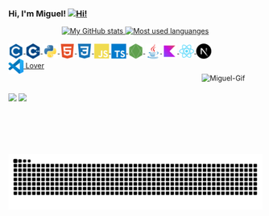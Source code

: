 ### Hi, I'm Miguel! <a href="#"><img src="https://user-images.githubusercontent.com/1303154/88677602-1635ba80-d120-11ea-84d8-d263ba5fc3c0.gif" width="20px" height="20px" alt="Hi!"></a>
<!--h1 align="center"></h1-->

<!-- [https://github.com/anuraghazra/github-readme-stats/blob/master/themes/README.md] -->
<div align="center">
  <a href="#">
    <picture>
      <source media="(prefers-color-scheme: dark)" srcset="https://github-readme-stats.vercel.app/api?username=18Miguel&show_icons=true&bg_color=0d1117&hide_border=true&title_color=8f81c4&text_color=ffffff&icon_color=8f81c4&border_color=63a6fc&include_all_commits=true&count_private=true">
      <source media="(prefers-color-scheme: light)" srcset="https://github-readme-stats.vercel.app/api?username=18Miguel&show_icons=true&bg_color=ffffff&hide_border=true&title_color=5b47de&text_color=404040&icon_color=8f81c4&border_color=63a6fc&include_all_commits=true&count_private=true">
      <img alt="My GitHub stats" height="180em" src="https://github-readme-stats.vercel.app/api?username=18Miguel&show_icons=true&bg_color=ffffff&hide_border=true&title_color=5b47de&text_color=404040&icon_color=8f81c4&border_color=63a6fc&include_all_commits=true&count_private=true">
    </picture>
  </a>
  <a href="https://bit.ly/3yZoaT6">
    <picture>
      <source media="(prefers-color-scheme: dark)" srcset="https://github-readme-stats.vercel.app/api/top-langs/?username=18Miguel&layout=compact&bg_color=0d1117&hide_border=true&title_color=8f81c4&text_color=fff&icon_color=8f81c4&border_color=63a6fc&langs_count=10">
      <source media="(prefers-color-scheme: light)" srcset="https://github-readme-stats.vercel.app/api/top-langs/?username=18Miguel&layout=compact&bg_color=ffffff&hide_border=true&title_color=5b47de&text_color=404040&icon_color=8f81c4&border_color=63a6fc&langs_count=10">
      <img alt="Most used languanges" height="180em" src="https://github-readme-stats.vercel.app/api/top-langs/?username=18Miguel&layout=compact&bg_color=ffffff&hide_border=true&title_color=5b47de&text_color=404040&icon_color=8f81c4&border_color=63a6fc&langs_count=10">
    </picture>
  </a>
</div>

<div>
  <br>
  <a href="#" style="display:inline_flex">
    <img align="center" alt="C" height="30" width="30" src="https://raw.githubusercontent.com/devicons/devicon/master/icons/c/c-plain.svg"/>
    <img align="center" alt="C++" height="30" width="30" src="https://raw.githubusercontent.com/devicons/devicon/master/icons/cplusplus/cplusplus-plain.svg"/>
    <img align="center" alt="Python" height="30" width="30" src="https://raw.githubusercontent.com/devicons/devicon/master/icons/python/python-original.svg"/>
    <img align="center" alt="HTML" height="30" width="30" src="https://raw.githubusercontent.com/devicons/devicon/master/icons/html5/html5-plain.svg"/>
    <img align="center" alt="CSS" height="30" width="30" src="https://raw.githubusercontent.com/devicons/devicon/master/icons/css3/css3-plain.svg"/>
    <img align="center" alt="JS" height="30" width="30" src="https://raw.githubusercontent.com/devicons/devicon/master/icons/javascript/javascript-plain.svg"/>
    <img align="center" alt="TS" height="30" width="30" src="https://raw.githubusercontent.com/devicons/devicon/master/icons/typescript/typescript-plain.svg"/>
    <img align="center" alt="NodeJS" height="30" width="30" src="https://raw.githubusercontent.com/devicons/devicon/master/icons/nodejs/nodejs-plain.svg"/>
    <img align="center" alt="Java" height="30" width="30" src="https://raw.githubusercontent.com/devicons/devicon/master/icons/java/java-original.svg"/>
    <img align="center" alt="Kotlin" height="30" width="30" src="https://raw.githubusercontent.com/devicons/devicon/master/icons/kotlin/kotlin-original.svg"/>
    <img align="center" alt="ReactJS" height="30" width="30" src="https://raw.githubusercontent.com/devicons/devicon/master/icons/react/react-original.svg"/>
    <img align="center" alt="NextJS" height="30" width="30" src="https://raw.githubusercontent.com/devicons/devicon/master/icons/nextjs/nextjs-original.svg"/>
    <div>
        <img align="center" alt="VSCode" height="30" width="30" src="https://raw.githubusercontent.com/devicons/devicon/master/icons/vscode/vscode-original.svg"/>&nbsp;Lover
    </div>
    <img align="right" alt="Miguel-Gif" height="160" width="120" src="https://cdn.discordapp.com/attachments/849222404206100510/887358233738633246/Miguel-Gif.gif"/>
  </a>
</div>

#

<div>
  <a href="mailto:miguel.ferreira.neves.pro@gmail.com"><img src="https://img.shields.io/badge/Gmail-D14836?style=for-the-badge&logo=gmail&logoColor=white" target="_blank"></a>
  <a href="https://www.linkedin.com/in/miguelf-neves/" target="_blank"><img src="https://img.shields.io/badge/-LinkedIn-%230077B5?style=for-the-badge&logo=linkedin&logoColor=white"></a>

  <picture>
    <source media="(prefers-color-scheme: dark)" srcset="https://raw.githubusercontent.com/18Miguel/18Miguel/output/github-contribution-grid-snake-dark.svg">
    <source media="(prefers-color-scheme: light)" srcset="https://raw.githubusercontent.com/18Miguel/18Miguel/output/github-contribution-grid-snake.svg">
    <img alt="github contribution grid snake animation" src="https://raw.githubusercontent.com/18Miguel/18Miguel/output/github-contribution-grid-snake.svg">
  </picture>
</div>
  
##
